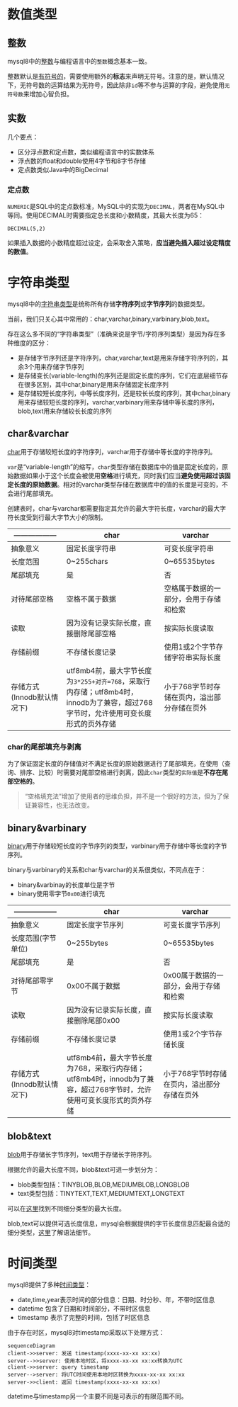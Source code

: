 # 数值类型
## 整数
mysql8中的[整数](https://dev.mysql.com/doc/refman/8.0/en/integer-types.html)与编程语言中的`整数`概念基本一致。

整数默认是[有符号的](https://dev.mysql.com/doc/refman/8.0/en/integer-types.html)，需要使用额外的**标志**来声明无符号。注意的是，默认情况下，无符号数的运算结果为无符号，因此除非`id`等不参与运算的字段，避免使用`无符号数`来增加心智负担。

## 实数
几个要点：
- 区分浮点数和定点数，类似编程语言中的实数体系
- 浮点数的float和double使用4字节和8字节存储
- 定点数类似Java中的BigDecimal

### 定点数
`NUMERIC`是SQL中的定点数标准，MySQL中的实现为`DECIMAL`，两者在MySQL中等同。使用DECIMAL时需要指定总长度和小数精度，其最大长度为65：
```
DECIMAL(5,2)
```
如果插入数据的小数精度超过设定，会采取舍入策略，**应当避免插入超过设定精度的数值**。


# 字符串类型
mysql8中的[字符串类型](https://dev.mysql.com/doc/refman/8.0/en/string-types.html)是统称所有存储**字符序列**或**字节序列**的数据类型。

当前，我们只关心其中常用的：char,varchar,binary,varbinary,blob,text。

存在这么多不同的“字符串类型”（准确来说是字节/字符序列类型）是因为存在多种维度的区分：

- 是存储字节序列还是字符序列，char,varchar,text是用来存储字符序列的，其余3个用来存储字节序列
- 是存储变长(variable-length)的序列还是固定长度的序列，它们在底层细节存在很多区别，其中char,binary是用来存储固定长度序列
- 是存储较短长度序列，中等长度序列，还是较长长度的序列，其中char,binary用来存储较短长度的序列，varchar,varbinary用来存储中等长度的序列，blob,text用来存储较长长度的序列

## char&varchar
[char](https://dev.mysql.com/doc/refman/8.0/en/char.html)用于存储较短长度的字符序列，varchar用于存储中等长度的字符序列。

`var`是“variable-length”的缩写，`char`类型存储在数据库中的值是固定长度的，原始数据如果小于这个长度会被使用**空格**进行填充，同时我们应当**避免使用超过该固定长度的原始数据**。相对的varchar类型存储在数据库中的值的长度是可变的，不会进行尾部填充。

创建表时，char与varchar都需要指定其允许的最大字符长度，varchar的最大字符长度受到行最大字节大小的限制。

| —————— | char | varchar |
| --- | --- | --- |
| 抽象意义 | 固定长度字符串 | 可变长度字符串 |
| 长度范围 | 0~255chars | 0~65535bytes |
| 尾部填充 | 是 | 否 |
| 对待尾部空格 | 空格不属于数据 | 空格属于数据的一部分，会用于存储和检索 |
| 读取 | 因为没有记录实际长度，直接删除尾部空格 | 按实际长度读取 |
| 存储前缀 | 不存储长度记录 | 使用1或2个字节存储字符串实际长度 |
| 存储方式(Innodb默认情况下) | utf8mb4前，最大字节长度为`3*255+对齐=768`，采取行内存储；utf8mb4时，innodb为了兼容，超过768字节时，允许使用可变长度形式的页外存储 | 小于768字节时存储在页内，溢出部分存储在页外 |

### char的尾部填充与剥离
为了保证固定长度的存储值对不满足长度的原始数据进行了尾部填充，在使用（查询、排序、比较）时需要对尾部空格进行剥离，因此`char`类型的`实际值`是**不存在尾部空格的**。

>“空格填充法”增加了使用者的思维负担，并不是一个很好的方法，但为了保证兼容性，也无法改变。

## binary&varbinary
[binary](https://dev.mysql.com/doc/refman/8.0/en/binary-varbinary.html)用于存储较短长度的字节序列的类型，varbinary用于存储中等长度的字节序列。

binary与varbinary的关系和char与varchar的关系很类似，不同点在于：

- binary&varbinay的长度单位是字节
- binary使用零字节`0x00`进行填充

| —————— | char | varchar |
| --- | --- | --- |
| 抽象意义 | 固定长度字节序列 | 可变长度字节序列 |
| 长度范围(字节单位) | 0~255bytes | 0~65535bytes |
| 尾部填充 | 是 | 否 |
| 对待尾部零字节 | 0x00不属于数据 | 0x00属于数据的一部分，会用于存储和检索 |
| 读取 | 因为没有记录实际长度，直接删除尾部0x00 | 按实际长度读取 |
| 存储前缀 | 不存储长度记录 | 使用1或2个字节存储长度 |
| 存储方式(Innodb默认情况下) | utf8mb4前，最大字节长度为768，采取行内存储；utf8mb4时，innodb为了兼容，超过768字节时，允许使用可变长度形式的页外存储 | 小于768字节时存储在页内，溢出部分存储在页外 |

## blob&text
[blob](https://dev.mysql.com/doc/refman/8.0/en/blob.html)用于存储长字节序列，text用于存储长字符序列。

根据允许的最大长度不同，blob&text可进一步划分为：

- blob类型包括：TINYBLOB,BLOB,MEDIUMBLOB,LONGBLOB
- text类型包括：TINYTEXT,TEXT,MEDIUMTEXT,LONGTEXT

可以在[这里](https://dev.mysql.com/doc/refman/8.0/en/storage-requirements.html#data-types-storage-reqs-strings)找到不同细分类型的最大长度。

blob,text可以提供可选长度信息，mysql会根据提供的字节长度信息匹配最合适的细分类型，[这里](https://dev.mysql.com/doc/refman/8.0/en/string-type-syntax.html)了解语法细节。

# 时间类型
mysql8提供了多种[时间类型](https://dev.mysql.com/doc/refman/8.0/en/date-and-time-types.html)：
- date,time,year表示时间的部分信息：日期、时分秒、年，不带时区信息
- datetime 包含了日期和时间部分，不带时区信息
- timestamp 表示了完整的时间，包括了时区信息

由于存在时区，mysql8对timestamp采取以下处理方式：

```mermaid
sequenceDiagram
client->>server: 发送 timestamp(xxxx-xx-xx xx:xx)
server-->>server: 使用本地时区，将xxxx-xx-xx xx:xx转换为UTC
client->>server: query timestamp
server-->server: 将UTC时间使用本地时区转换为xxxx-xx-xx xx:xx
server->>client: 返回 timestamp(xxxx-xx-xx xx:xx)
```

datetime与timestamp另一个主要不同是可表示的有限范围不同。
